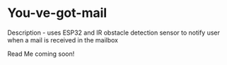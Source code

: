 # You-ve-got-mail

Description - uses ESP32 and IR obstacle detection sensor to notify user when a mail is received in the mailbox

Read Me coming soon!
